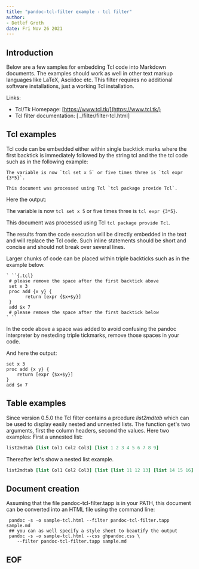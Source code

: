 ```yaml
---
title: "pandoc-tcl-filter example - tcl filter"
author: 
- Detlef Groth
date: Fri Nov 26 2021
---
```


## Introduction

Below are a few samples for embedding Tcl code 
into Markdown documents. The examples should work as well in other text
markup languages like LaTeX, Asciidoc etc. This filter requires no additional 
software installations, just a working Tcl installation.

Links: 

* Tcl/Tk Homepage: [https://www.tcl.tk/](https://www.tcl.tk/)
* Tcl filter documentation: [../filter/filter-tcl.html]  

## Tcl examples

Tcl code can be embedded either within single backtick marks where the first
backtick is immediately followed by the string tcl and the the tcl code such
as in the following example:
 
```
The variable is now `tcl set x 5` or five times three is `tcl expr {3*5}`.

This document was processed using Tcl `tcl package provide Tcl`.

```

Here the output:

The variable is now `tcl set x 5` or five times three is `tcl expr {3*5}`.

This document was processed using Tcl `tcl package provide Tcl`.


The results from the code execution will be directly embedded in the text and will replace the Tcl code.
Such inline statements should be short and concise and should not break over
several lines.

Larger chunks of code can be placed within triple backticks such as in the example below.

```
` ``{.tcl}
 # please remove the space after the first backtick above
 set x 3
 proc add {x y} {
       return [expr {$x+$y}]
 }
 add $x 7
 # please remove the space after the first backtick below
` ``
```

In the code above a space was added to avoid confusing the pandoc interpreter
by nesteding triple tickmarks, remove those spaces in your code.

And here the output:

```{.tcl}
set x 3
proc add {x y} {
    return [expr {$x+$y}]
}
add $x 7
```

## Table examples

Since version 0.5.0 the Tcl filter contains a prcedure *list2mdtab* which can
be used to display easily nested and unnested lists. The function get's two
arguments, first the column headers, second the values. Here two examples:
First a unnested list:

```{.tcl results="asis"}
list2mdtab [list Col1 Col2 Col3] [list 1 2 3 4 5 6 7 8 9]
```

Thereafter let's show a nested list example.

```{.tcl results="asis"}
list2mdtab [list Col1 Col2 Col3] [list [list 11 12 13] [list 14 15 16] [list 17 18 19]]
```


## Document creation

Assuming that the file pandoc-tcl-filter.tapp is in your PATH, 
this document can be converted into an HTML file using the command line:

```
 pandoc -s -o sample-tcl.html --filter pandoc-tcl-filter.tapp sample.md
 ## you can as well specify a style sheet to beautify the output
 pandoc -s -o sample-tcl.html --css ghpandoc.css \
    --filter pandoc-tcl-filter.tapp sample.md
```



## EOF



